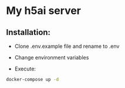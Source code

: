 # My h5ai server

## Installation:

- Clone .env.example file and rename to .env 

- Change environment variables

- Execute:


```bash
docker-compose up -d
```